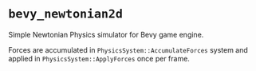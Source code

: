 # `bevy_newtonian2d`

Simple Newtonian Physics simulator for Bevy game engine.

Forces are accumulated in `PhysicsSystem::AccumulateForces` system and applied in `PhysicsSystem::ApplyForces` once per frame.
